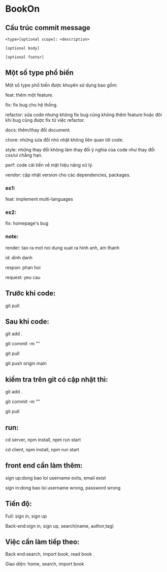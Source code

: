 # BookOn

## Cấu trúc commit message

`<type>[optional scope]: <description>`

`[optional body]`

`[optional footer]`

## Một số type phổ biến
Một số type phổ biến được khuyên sử dụng bao gồm:

feat: thêm một feature.

fix: fix bug cho hệ thống.

refactor: sửa code nhưng không fix bug cũng không thêm feature hoặc đôi khi bug cũng được fix từ việc refactor.

docs: thêm/thay đổi document.

chore: những sửa đổi nhỏ nhặt không liên quan tới code.

style: những thay đổi không làm thay đổi ý nghĩa của code như thay đổi css/ui chẳng hạn.

perf: code cải tiến về mặt hiệu năng xử lý.

vendor: cập nhật version cho các dependencies, packages.

### ex1:
feat: implement multi-languages
### ex2:
fix: homepage's bug



### note:
render: tao ra mot noi dung xuat ra hinh anh, am thanh 

id: dinh danh 

respon: phan hoi 

request: yeu cau

## Trước khi code:
git pull

## Sau khi code:
git add .

git commit -m ""

git pull

git push origin main

## kiểm tra trên git có cập nhật thì:
git add .

git commit -m ""

git pull

## run:
cd server, npm install, npm run start

cd client, npm install, npm run start 

## front end cần làm thêm:
sign up:dong bao loi username exits, email exist

sign in:dong bao loi username wrong, password wrong

## Tiến độ: 
Full: sign in, sign up 

Back-end:sign in, sign up, search(name, author,tag) 

## Việc cần làm tiếp theo:
Back end:search, import book, read book

Giao diện: home, search, import book


